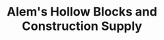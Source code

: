 ---
title: "Alem's Hollow Blocks and Construction Supply"
url: /bacarra/alems-hollow-blocks-and-construction-supply/
shop: Baustoffe
---